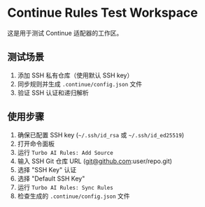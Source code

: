 # Continue Rules Test Workspace

这是用于测试 Continue 适配器的工作区。

## 测试场景

1. 添加 SSH 私有仓库（使用默认 SSH key）
2. 同步规则并生成 `.continue/config.json` 文件
3. 验证 SSH 认证和递归解析

## 使用步骤

1. 确保已配置 SSH key (`~/.ssh/id_rsa` 或 `~/.ssh/id_ed25519`)
2. 打开命令面板
3. 运行 `Turbo AI Rules: Add Source`
4. 输入 SSH Git 仓库 URL (git@github.com:user/repo.git)
5. 选择 "SSH Key" 认证
6. 选择 "Default SSH Key"
7. 运行 `Turbo AI Rules: Sync Rules`
8. 检查生成的 `.continue/config.json` 文件
